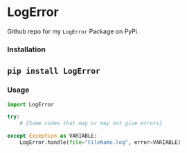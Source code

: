 # LogError
Github repo for my `LogError` Package on PyPi. 

### Installation
```pip install LogError```
---
### Usage
```python
import LogError

try:
    # [Some codes that may or may not give errors]

except Exception as VARIABLE:
    LogError.handle(file="FileName.log", error=VARIABLE)
```

